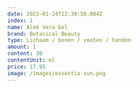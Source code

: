 ```yaml
---
date: 2023-01-24T22:39:58.084Z
index: 1
name: Aloë Vera Gel
brand: Botanical Beauty
type: Lichaam / benen / voeten / handen
amount: 1
content: 30
contentUnit: ml
price: 17.95
image: /images/essentia-sun.png
---
```

